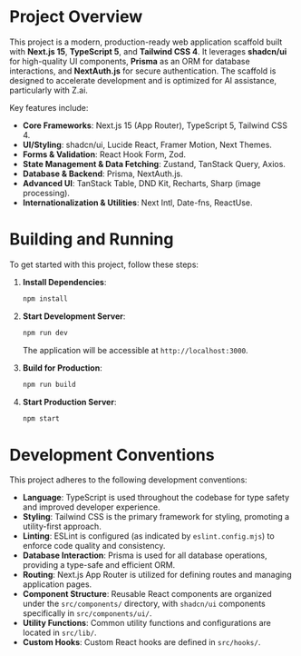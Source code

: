 # Project Overview

This project is a modern, production-ready web application scaffold built with **Next.js 15**, **TypeScript 5**, and **Tailwind CSS 4**. It leverages **shadcn/ui** for high-quality UI components, **Prisma** as an ORM for database interactions, and **NextAuth.js** for secure authentication. The scaffold is designed to accelerate development and is optimized for AI assistance, particularly with Z.ai.

Key features include:
*   **Core Frameworks**: Next.js 15 (App Router), TypeScript 5, Tailwind CSS 4.
*   **UI/Styling**: shadcn/ui, Lucide React, Framer Motion, Next Themes.
*   **Forms & Validation**: React Hook Form, Zod.
*   **State Management & Data Fetching**: Zustand, TanStack Query, Axios.
*   **Database & Backend**: Prisma, NextAuth.js.
*   **Advanced UI**: TanStack Table, DND Kit, Recharts, Sharp (image processing).
*   **Internationalization & Utilities**: Next Intl, Date-fns, ReactUse.

# Building and Running

To get started with this project, follow these steps:

1.  **Install Dependencies**:
    ```bash
    npm install
    ```

2.  **Start Development Server**:
    ```bash
    npm run dev
    ```
    The application will be accessible at `http://localhost:3000`.

3.  **Build for Production**:
    ```bash
    npm run build
    ```

4.  **Start Production Server**:
    ```bash
    npm start
    ```

# Development Conventions

This project adheres to the following development conventions:

*   **Language**: TypeScript is used throughout the codebase for type safety and improved developer experience.
*   **Styling**: Tailwind CSS is the primary framework for styling, promoting a utility-first approach.
*   **Linting**: ESLint is configured (as indicated by `eslint.config.mjs`) to enforce code quality and consistency.
*   **Database Interaction**: Prisma is used for all database operations, providing a type-safe and efficient ORM.
*   **Routing**: Next.js App Router is utilized for defining routes and managing application pages.
*   **Component Structure**: Reusable React components are organized under the `src/components/` directory, with `shadcn/ui` components specifically in `src/components/ui/`.
*   **Utility Functions**: Common utility functions and configurations are located in `src/lib/`.
*   **Custom Hooks**: Custom React hooks are defined in `src/hooks/`.
